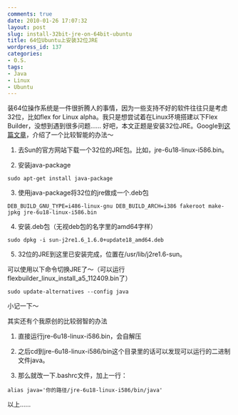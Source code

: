 ```yaml
---
comments: true
date: 2010-01-26 17:07:32
layout: post
slug: install-32bit-jre-on-64bit-ubuntu
title: 64位Ubuntu上安装32位JRE
wordpress_id: 137
categories:
- O.S.
tags:
- Java
- Linux
- Ubuntu
---
```








装64位操作系统是一件很折腾人的事情，因为一些支持不好的软件往往只是考虑32位，比如flex for Linux alpha。我只是想尝试着在Linux环境搭建以下Flex Builder，没想到遇到很多问题…… 好吧，本文正题是安装32位JRE。Google到[这篇文章](http://www.albertsong.com/read-167.html)，介绍了一个比较智能的办法～






  1. 去Sun的官方网站下载一个32位的JRE包。比如，jre-6u18-linux-i586.bin。


  2. 安装java-package  


    
    
    sudo apt-get install java-package





  3. 使用java-package将32位的jre做成一个.deb包  


    
    
    DEB_BUILD_GNU_TYPE=i486-linux-gnu DEB_BUILD_ARCH=i386 fakeroot make-jpkg jre-6u18-linux-i586.bin





  4. 安装.deb包（无视deb包的名字里的amd64字样）  


    
    
    sudo dpkg -i sun-j2re1.6_1.6.0+update18_amd64.deb





  5. 32位的JRE到这里已安装完成，位置在/usr/lib/j2re1.6-sun。  

可以使用以下命令切换JRE了～（可以运行flexbuilder_linux_install_a5_112409.bin了）  


    
    
    sudo update-alternatives --config java 







小记一下～




其实还有个我原创的比较弱智的办法






  1. 直接运行jre-6u18-linux-i586.bin，会自解压


  2. 之后cd到jre-6u18-linux-i586/bin这个目录里的话可以发现可以运行的二进制文件java。


  3. 那么就改一下.bashrc文件，加上一行：

    
    
    alias java='你的路径/jre-6u18-linux-i586/bin/java'










                                  







以上……

